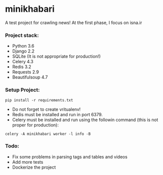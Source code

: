 # minikhabari
A test project for crawling news! At the first phase, I focus on isna.ir

### Project stack:
* Python 3.6
* Django 2.2
* SQLite (It is not appropriate for production!)
* Celery 4.3
* Redis 3.2
* Requests 2.9
* Beautifulsoup 4.7

### Setup Project:


```
pip install -r requirements.txt
```

* Do not forget to create vritualenv!
* Redis must be installed and run in port 6379.
* Celery must be installed and run using the followin command (this is not proper for production):
```
celery -A minikhabari worker -l info -B
```

### Todo:
* Fix some problems in parsing tags and tables and videos
* Add more tests
* Dockerize the project